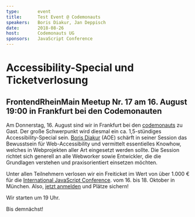 ```yaml
---
type:       event
title:      Test Event @ Codemonauts
speakers:   Boris Diakur, Jan Deppisch
date:       2018-08-26
host:       Codemonauts UG
sponsors:   JavaScript Conference
---
```


# Accessibility-Special und Ticketverlosung
## FrontendRheinMain Meetup Nr. 17 am 16. August 19:00 in Frankfurt bei den Codemonauten

Am Donnerstag, 16. August sind wir in Frankfurt bei den [codemonauts] zu Gast. Der große Schwerpunkt wird diesmal ein ca. 
1,5-stündiges Accessibility-Special sein. [Boris Diakur] (AOE) schärft in seiner Session das Bewusstsein für 
Web-Accessibility und vermittelt essentielles Knowhow, welches in Webprojekten aller Art eingesetzt werden sollte. 
Die Session richtet sich generell an alle Webworker sowie Entwickler, die die Grundlagen verstehen und praxisorientiert 
einsetzen möchten.

Unter allen Teilnehmern verlosen wir ein Freiticket im Wert von über 1.000 € für die 
[International JavaScript Conference].
vom 16. bis 18. Oktober in München. Also, [jetzt anmelden] und Plätze sichern!

Wir starten um 19 Uhr.

Bis demnächst!


[codemonauts]: ../hosts/codemonauts-ug.md "codemonauts UG"
[Boris Diakur]: ../speakers/boris-diakur.md "Boris Diakur (AOE)"
[jetzt anmelden]: https://www.meetup.com/de-DE/frontend_rm/events/253415153/ "Anmeldung via Meetup"
[International JavaScript Conference]: https://javascript-conference.com/ "ICS — International JavaScript Conference"

